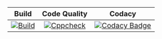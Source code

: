 

| Build | Code Quality | Codacy |
|:---:|:---:|:---:|
|[![Build](https://github.com/rohantehalyani/302587-Embedded-Activity/actions/workflows/Build.yml/badge.svg)](https://github.com/rohantehalyani/302587-Embedded-Activity/actions/workflows/Build.yml) | [![Cppcheck](https://github.com/rohantehalyani/302587-Embedded-Activity/actions/workflows/cppcheck.yml/badge.svg)](https://github.com/rohantehalyani/302587-Embedded-Activity/actions/workflows/cppcheck.yml) |[![Codacy Badge](https://app.codacy.com/project/badge/Grade/07576a870c4143538f74e40de3610563)](https://www.codacy.com/gh/rohantehalyani/302587-Embedded-Activity/dashboard?utm_source=github.com&amp;utm_medium=referral&amp;utm_content=rohantehalyani/302587-Embedded-Activity&amp;utm_campaign=Badge_Grade)
